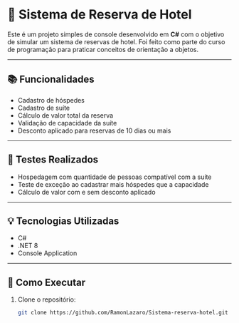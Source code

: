 # 🏨 Sistema de Reserva de Hotel

Este é um projeto simples de console desenvolvido em **C#** com o objetivo de simular um sistema de reservas de hotel. Foi feito como parte do curso de programação para praticar conceitos de orientação a objetos.

---

## 📚 Funcionalidades

- Cadastro de hóspedes
- Cadastro de suíte
- Cálculo de valor total da reserva
- Validação de capacidade da suíte
- Desconto aplicado para reservas de 10 dias ou mais

---

## 🧪 Testes Realizados

- Hospedagem com quantidade de pessoas compatível com a suíte
- Teste de exceção ao cadastrar mais hóspedes que a capacidade
- Cálculo de valor com e sem desconto aplicado

---

## 💡 Tecnologias Utilizadas

- C#
- .NET 8
- Console Application

---

## 🚀 Como Executar

1. Clone o repositório:
   ```bash
   git clone https://github.com/RamonLazaro/Sistema-reserva-hotel.git
